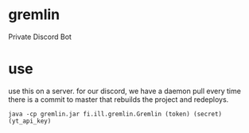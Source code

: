 # gremlin
Private Discord Bot

# use

use this on a server. 
for our discord, we have a daemon pull every time there is a commit to master that rebuilds the project and redeploys.

```java -cp gremlin.jar fi.ill.gremlin.Gremlin (token) (secret) (yt_api_key)```
